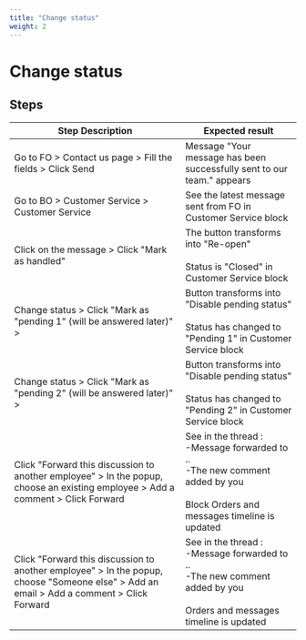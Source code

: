 ```yaml
---
title: "Change status"
weight: 2
---
```


# Change status
## Steps
| Step Description | Expected result |
| ----- | ----- |
| Go to FO > Contact us page > Fill the fields > Click Send | Message "Your message has been successfully sent to our team." appears |
| Go to BO > Customer Service > Customer Service | See the latest message sent from FO in Customer Service block |
| Click on the message > Click "Mark as handled" | The button transforms into "Re-open"<br><br>Status is "Closed" in Customer Service block |
| Change status > Click "Mark as "pending 1" (will be answered later)" > | Button transforms into "Disable pending status"<br><br>Status has changed to "Pending 1" in Customer Service block |
| Change status > Click "Mark as "pending 2" (will be answered later)" > | Button transforms into "Disable pending status"<br><br>Status has changed to "Pending 2" in Customer Service block |
| Click "Forward this discussion to another employee" > In the popup, choose an existing employee > Add a comment > Click Forward | See in the thread :<br>-Message forwarded to ..<br>-The new comment added by you<br><br>Block Orders and messages timeline is updated |
| Click "Forward this discussion to another employee" > In the popup, choose "Someone else" > Add an email > Add a comment > Click Forward | See in the thread :<br>-Message forwarded to ..<br>-The new comment added by you<br><br>Orders and messages timeline is updated |

